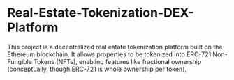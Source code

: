 # Real-Estate-Tokenization-DEX-Platform
This project is a decentralized real estate tokenization platform built on the Ethereum blockchain. It allows properties to be tokenized into ERC-721 Non-Fungible Tokens (NFTs), enabling features like fractional ownership (conceptually, though ERC-721 is whole ownership per token),
